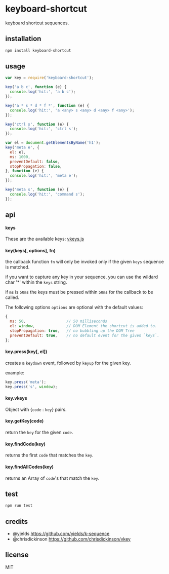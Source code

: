 

# keyboard-shortcut

keyboard shortcut sequences.

## installation

```bash
npm install keyboard-shortcut
```

## usage

```js
var key = require('keyboard-shortcut');

key('a b c', function (e) {
  console.log('hit:', 'a b c');
});

key('a * s * d * f *', function (e) {
  console.log('hit:', 'a <any> s <any> d <any> f <any>');
});

key('ctrl s', function (e) {
  console.log('hit:', 'ctrl s');
});

var el = document.getElementsByName('h1');
key('meta e', {
  el: el,
  ms: 1000,
  preventDefault: false,
  stopPropagation: false,
}, function (e) {
  console.log('hit:', 'meta e');
});

key('meta s', function (e) {
  console.log('hit:', 'command s');
});

```

## api

#### keys

These are the available keys: [vkeys.js](https://github.com/intesso/vkeys/blob/master/vkeys.js)

#### key(keys[, options], fn)

the callback function `fn` will only be invoked only if
the given `keys` sequence is matched.

if you want to capture any key in your sequence, you can use the wildard char '*' within the `keys` string.

if `ms` is `50ms` the keys must be pressed within `50ms` for
the callback to be called.


The following options `options` are optional with the default values:
```js
{
  ms: 50,                  // 50 milliseconds
  el: window,              // DOM Element the shortcut is added to.
  stopPropagation: true,   // no bubbling up the DOM Tree
  preventDefault: true,    // no default event for the given `keys`.
};
```

#### key.press(key[, el])

creates a `keydown` event, followed by `keyup` for the given key.

example:
```js
key.press('meta');
key.press('s', window);
```
#### key.vkeys

Object with {`code` : `key`} pairs.


#### key.getKey(code)

return the `key` for the given `code`.

#### key.findCode(key)

returns the first `code` that matches the `key`.


#### key.findAllCodes(key)

returns an Array of `code`'s that match the `key`.


## test

```bash
npm run test
```

## credits

 - @yjelds https://github.com/yields/k-sequence
 - @chrisdickinson https://github.com/chrisdickinson/vkey


## license

 MIT
